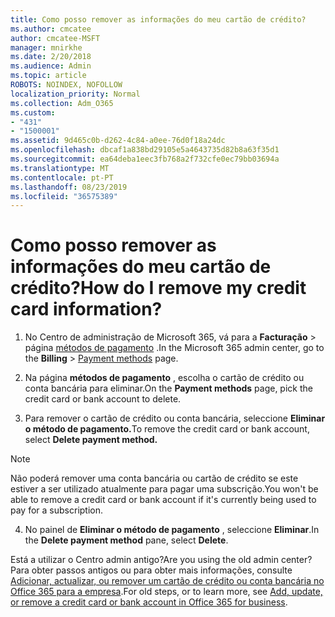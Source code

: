 ```yaml
---
title: Como posso remover as informações do meu cartão de crédito?
ms.author: cmcatee
author: cmcatee-MSFT
manager: mnirkhe
ms.date: 2/20/2018
ms.audience: Admin
ms.topic: article
ROBOTS: NOINDEX, NOFOLLOW
localization_priority: Normal
ms.collection: Adm_O365
ms.custom:
- "431"
- "1500001"
ms.assetid: 9d465c0b-d262-4c84-a0ee-76d0f18a24dc
ms.openlocfilehash: dbcaf1a838bd29105e5a4643735d82b8a63f35d1
ms.sourcegitcommit: ea64deba1eec3fb768a2f732cfe0ec79bb03694a
ms.translationtype: MT
ms.contentlocale: pt-PT
ms.lasthandoff: 08/23/2019
ms.locfileid: "36575389"
---
```

# <a name="how-do-i-remove-my-credit-card-information"></a><span data-ttu-id="7f4ed-102">Como posso remover as informações do meu cartão de crédito?</span><span class="sxs-lookup"><span data-stu-id="7f4ed-102">How do I remove my credit card information?</span></span>

1. <span data-ttu-id="7f4ed-103">No Centro de administração de Microsoft 365, vá para a **Facturação** \> página [métodos de pagamento](https://go.microsoft.com/fwlink/p/?linkid=2018806) .</span><span class="sxs-lookup"><span data-stu-id="7f4ed-103">In the Microsoft 365 admin center, go to the **Billing** \> [Payment methods](https://go.microsoft.com/fwlink/p/?linkid=2018806) page.</span></span>

2. <span data-ttu-id="7f4ed-104">Na página **métodos de pagamento** , escolha o cartão de crédito ou conta bancária para eliminar.</span><span class="sxs-lookup"><span data-stu-id="7f4ed-104">On the **Payment methods** page, pick the credit card or bank account to delete.</span></span>

3. <span data-ttu-id="7f4ed-105">Para remover o cartão de crédito ou conta bancária, seleccione **Eliminar o método de pagamento.**</span><span class="sxs-lookup"><span data-stu-id="7f4ed-105">To remove the credit card or bank account, select **Delete payment method.**</span></span>

> [!NOTE]
> <span data-ttu-id="7f4ed-106">Não poderá remover uma conta bancária ou cartão de crédito se este estiver a ser utilizado atualmente para pagar uma subscrição.</span><span class="sxs-lookup"><span data-stu-id="7f4ed-106">You won't be able to remove a credit card or bank account if it's currently being used to pay for a subscription.</span></span>

4. <span data-ttu-id="7f4ed-107">No painel de **Eliminar o método de pagamento** , seleccione **Eliminar**.</span><span class="sxs-lookup"><span data-stu-id="7f4ed-107">In the **Delete payment method** pane, select **Delete**.</span></span>

<span data-ttu-id="7f4ed-108">Está a utilizar o Centro admin antigo?</span><span class="sxs-lookup"><span data-stu-id="7f4ed-108">Are you using the old admin center?</span></span> <span data-ttu-id="7f4ed-109">Para obter passos antigos ou para obter mais informações, consulte [Adicionar, actualizar, ou remover um cartão de crédito ou conta bancária no Office 365 para a empresa](https://docs.microsoft.com/office365/admin/subscriptions-and-billing/add-update-or-remove-credit-card-or-bank-account).</span><span class="sxs-lookup"><span data-stu-id="7f4ed-109">For old steps, or to learn more, see [Add, update, or remove a credit card or bank account in Office 365 for business](https://docs.microsoft.com/office365/admin/subscriptions-and-billing/add-update-or-remove-credit-card-or-bank-account).</span></span>